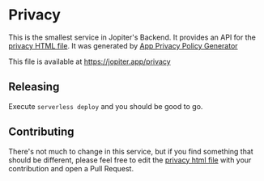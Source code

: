 # Privacy

This is the smallest service in Jopiter's Backend. It provides an API for the [privacy HTML file](privacy.html). It was generated by [App Privacy Policy Generator](https://app-privacy-policy-generator.firebaseapp.com/)

This file is available at https://jopiter.app/privacy

## Releasing

Execute `serverless deploy` and you should be good to go.

## Contributing

There's not much to change in this service, but if you find something that should be different, please feel free to edit the [privacy html file](privacy.html) with your contribution and open a Pull Request.